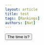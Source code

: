 ```yaml
---
layout: article
title: test
tags: [Rankings]
authors: [Nat]
---
```

<body>

<button onclick="document.getElementById('demo').innerHTML=Date()">The time is?</button>

<p id="demo"></p>

</body>
